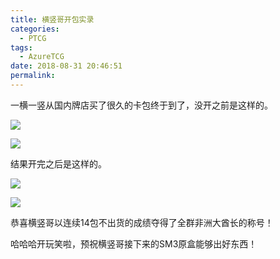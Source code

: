 ```yaml
---
title: 横竖哥开包实录
categories:
  - PTCG
tags:
  - AzureTCG
date: 2018-08-31 20:46:51
permalink: 
---
```

一横一竖从国内牌店买了很久的卡包终于到了，没开之前是这样的。

![](https://raw.githubusercontent.com/oscarcx123/hexo_resource/master/img/ptcg_hengshu_open_packs_1.jpg)

<!--more-->

![](https://raw.githubusercontent.com/oscarcx123/hexo_resource/master/img/ptcg_hengshu_open_packs_2.jpg)

结果开完之后是这样的。

![](https://raw.githubusercontent.com/oscarcx123/hexo_resource/master/img/ptcg_hengshu_open_packs_3.jpg)

![](https://raw.githubusercontent.com/oscarcx123/hexo_resource/master/img/ptcg_hengshu_open_packs_4.jpg)

恭喜横竖哥以连续14包不出货的成绩夺得了全群非洲大酋长的称号！

哈哈哈开玩笑啦，预祝横竖哥接下来的SM3原盒能够出好东西！